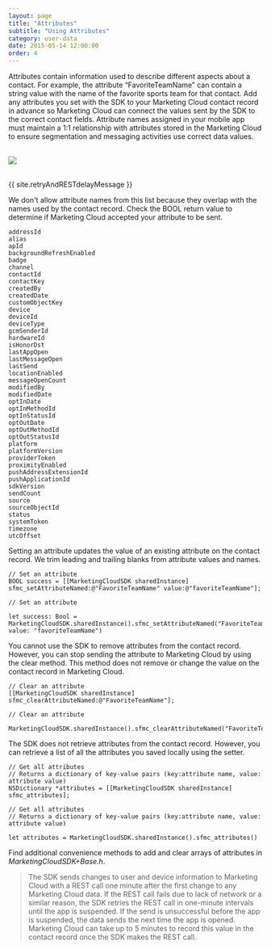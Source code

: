 ```yaml
---
layout: page
title: "Attributes"
subtitle: "Using Attributes"
category: user-data
date: 2015-05-14 12:00:00
order: 4
---
```

Attributes contain information used to describe different aspects about a contact. For example, the attribute “FavoriteTeamName” can contain a string value with the name of the favorite sports team for that contact. Add any attributes you set with the SDK to your Marketing Cloud contact record in advance so Marketing Cloud can connect the values sent by the SDK to the correct contact fields. Attribute names assigned in your mobile app must maintain a 1:1 relationship with attributes stored in the Marketing Cloud to ensure segmentation and messaging activities use correct data values.

<br/>
 <img class="img-responsive" src="{{ site.baseurl }}/assets/Attributes_Step3.png" /><br/>
<br/>

{{ site.retryAndRESTdelayMessage }}

We don't allow attribute names from this list because they overlap with the names used by the contact record. Check the BOOL return value to determine if Marketing Cloud accepted your attribute to be sent.

```
addressId
alias
apId
backgroundRefreshEnabled
badge
channel
contactId
contactKey
createdBy
createdDate
customObjectKey
device
deviceId
deviceType
gcmSenderId
hardwareId
isHonorDst
lastAppOpen
lastMessageOpen
lastSend
locationEnabled
messageOpenCount
modifiedBy
modifiedDate
optInDate
optInMethodId
optInStatusId
optOutDate
optOutMethodId
optOutStatusId
platform
platformVersion
providerToken
proximityEnabled
pushAddressExtensionId
pushApplicationId
sdkVersion
sendCount
source
sourceObjectId
status
systemToken
timezone
utcOffset
```
Setting an attribute updates the value of an existing attribute on the contact record. We trim leading and trailing blanks from attribute values and names.

```
// Set an attribute
BOOL success = [[MarketingCloudSDK sharedInstance] sfmc_setAttributeNamed:@"FavoriteTeamName" value:@"favoriteTeamName"];
```
```
// Set an attribute

let success: Bool = MarketingCloudSDK.sharedInstance().sfmc_setAttributeNamed("FavoriteTeamName", value: "favoriteTeamName")
```

You cannot use the SDK to remove attributes from the contact record. However, you can stop sending the attribute to Marketing Cloud by using the clear method. This method does not remove or change the value on the contact record in Marketing Cloud.
```
// Clear an attribute
[[MarketingCloudSDK sharedInstance] sfmc_clearAttributeNamed:@"FavoriteTeamName"];
```
```
// Clear an attribute

MarketingCloudSDK.sharedInstance().sfmc_clearAttributeNamed("FavoriteTeamName")
```

The SDK does not retrieve attributes from the contact record. However, you can retrieve a list of all the attributes you saved locally using the setter.

```
// Get all attributes
// Returns a dictionary of key-value pairs (key:attribute name, value: attribute value)
NSDictionary *attributes = [[MarketingCloudSDK sharedInstance] sfmc_attributes];
```
```
// Get all attributes
// Returns a dictionary of key-value pairs (key:attribute name, value: attribute value)

let attributes = MarketingCloudSDK.sharedInstance().sfmc_attributes()
```

Find additional convenience methods to add and clear arrays of attributes in *MarketingCloudSDK+Base.h*.

> The SDK sends changes to user and device information to Marketing Cloud with a REST call one minute after the first change to any Marketing Cloud data. If the REST call fails due to lack of network or a similar reason, the SDK retries the REST call in one-minute intervals until the app is suspended. If the send is unsuccessful before the app is suspended, the data sends the next time the app is opened. Marketing Cloud can take up to 5 minutes to record this value in the contact record once the SDK makes the REST call.
